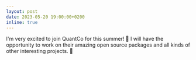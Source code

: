 ```yaml
---
layout: post
date: 2023-05-20 19:00:00+0200
inline: true
---
```


I'm very excited to join QuantCo for this summer! 🎉 I will have the opportunity to work on their amazing open source packages and all kinds of other interesting projects. 🚀 
